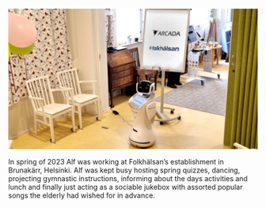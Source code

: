 ![alf_folkhalsan.png](../images/alf_folkhalsan.png)

In spring of 2023 Alf was working at Folkhälsan’s establishment in Brunakärr, Helsinki. Alf was kept busy hosting spring quizzes, dancing, projecting gymnastic instructions, informing about the days activities and lunch and finally just acting as a sociable jukebox with assorted popular songs the elderly had wished for in advance.